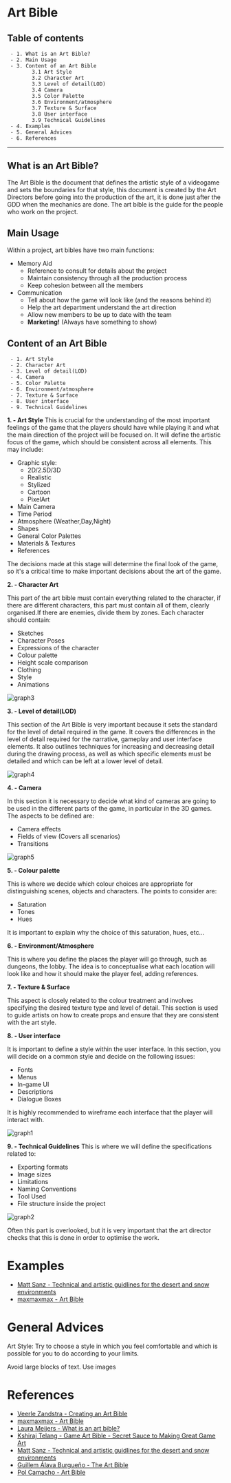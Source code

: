 # Art Bible

## Table of contents

     - 1. What is an Art Bible?
     - 2. Main Usage
     - 3. Content of an Art Bible
            3.1 Art Style
            3.2 Character Art
            3.3 Level of detail(LOD)
            3.4 Camera
            3.5 Color Palette
            3.6 Environment/atmosphere
            3.7 Texture & Surface
            3.8 User interface
            3.9 Technical Guidelines
     - 4. Examples
     - 5. General Advices
     - 6. References

****
## What is an Art Bible?

The Art Bible is the document that defines the artistic style of a videogame and sets the boundaries for that style, this document is created by the Art Directors before going into the production of the art, it is done just after the GDD when the mechanics are done. The art bible is the guide for the people who work on the project.

## Main Usage

Within a project, art bibles have two main functions:
- Memory Aid
  - Reference to consult for details about the project
  - Maintain consistency through all the production process
  - Keep cohesion between all the members
- Communication
  - Tell about how the game will look like (and the reasons behind it)
  - Help the art department understand the art direction
  - Allow new members to be up to date with the team
  - **Marketing!** (Always have something to show)

## Content of an Art Bible

     - 1. Art Style
     - 2. Character Art
     - 3. Level of detail(LOD)
     - 4. Camera
     - 5. Color Palette
     - 6. Environment/atmosphere
     - 7. Texture & Surface
     - 8. User interface
     - 9. Technical Guidelines
     
**1. - Art Style**
This is crucial for the understanding of the most important feelings of the game that the players should have while playing it and what the main direction of the project will be focused on. It will define the artistic focus of the game, which should be consistent across all elements. This may include:
- Graphic style:
  - 2D/2.5D/3D
  - Realistic
  - Stylized
  - Cartoon
  - PixelArt
- Main Camera
- Time Period
- Atmosphere (Weather,Day,Night)
- Shapes
- General Color Palettes
- Materials & Textures
- References

The decisions made at this stage will determine the final look of the game, so it's a critical time to make important decisions about the art of the game.

**2. - Character Art**

This part of the art bible must contain everything related to the character, if there are different characters, this part must contain all of them, clearly organised.If there are enemies, divide them by zones. Each character should contain:
- Sketches
- Character Poses
- Expressions of the character
- Colour palette
- Height scale comparison
- Clothing
- Style
- Animations

![graph3](https://github.com/seregero00/Art_Bible/blob/main/docs/images/graph3.jpg?raw=true)

**3. - Level of detail(LOD)**

This section of the Art Bible is very important because it sets the standard for the level of detail required in the game. It covers the differences in the level of detail required for the narrative, gameplay and user interface elements. It also outlines techniques for increasing and decreasing detail during the drawing process, as well as which specific elements must be detailed and which can be left at a lower level of detail.

![graph4](https://github.com/seregero00/Art_Bible/blob/main/docs/images/graph4.png?raw=true)

**4. - Camera**

In this section it is necessary to decide what kind of cameras are going to be used in the different parts of the game, in particular in the 3D games. The aspects to be defined are:
- Camera effects
- Fields of view (Covers all scenarios)
- Transitions

![graph5](https://github.com/seregero00/Art_Bible/blob/main/docs/images/graph5.png?raw=true)

**5. - Colour palette**

This is where we decide which colour choices are appropriate for distinguishing scenes, objects and characters. The points to consider are:
- Saturation
- Tones
- Hues

It is important to explain why the choice of this saturation, hues, etc...

**6. - Environment/Atmosphere**

This is where you define the places the player will go through, such as dungeons, the lobby. The idea is to conceptualise what each location will look like and how it should make the player feel, adding references.

**7. - Texture & Surface**

This aspect is closely related to the colour treatment and involves specifying the desired texture type and level of detail. This section is used to guide artists on how to create props and ensure that they are consistent with the art style.

**8. - User interface**

It is important to define a style within the user interface. In this section, you will decide on a common style and decide on the following issues:
- Fonts
- Menus
- In-game UI
- Descriptions
- Dialogue Boxes

It is highly recommended to wireframe each interface that the player will interact with.


![graph1](https://github.com/seregero00/Art_Bible/blob/main/docs/images/graph1.png?raw=true)

**9. - Technical Guidelines**
This is where we will define the specifications related to:
- Exporting formats
- Image sizes
- Limitations
- Naming Conventions
- Tool Used
- File structure inside the project

![graph2](https://github.com/seregero00/Art_Bible/blob/main/docs/images/graph2.png?raw=true)

Often this part is overlooked, but it is very important that the art director checks that this is done in order to optimise the work.

# Examples
* [Matt Sanz - Technical and artistic guidlines for the desert and snow environments](https://www.artstation.com/artwork/nAYke)
* [maxmaxmax - Art Bible](https://www.artstation.com/artwork/nYmGZ9)
# General Advices

Art Style: Try to choose a style in which you feel comfortable and which is possible for you to do according to your limits.

Avoid large blocks of text. Use images


# References

* [ Veerle Zandstra - Creating an Art Bible](https://discover.therookies.co/2020/07/20/creating-an-art-bible/)
* [maxmaxmax - Art Bible](https://www.artstation.com/artwork/nYmGZ9)
* [Laura Meijers - What is an art bible?](https://www.oleanderstudios.com/what-is-an-art-bible-examples-practical-tips/)
* [Kshiraj Telang - Game Art Bible - Secret Sauce to Making Great Game Art](https://www.slideshare.net/kshiraj/game-art-bible-secret-sauce-to-making-great-game-art)
* [Matt Sanz - Technical and artistic guidlines for the desert and snow environments](https://www.artstation.com/artwork/nAYke)
* [Guillem Álava Burgueño - The Art Bible](https://willytrek19.github.io/ArtBible/)
* [Pol Camacho - Art Bible](https://polcamacho.github.io/Art-Bible/)
